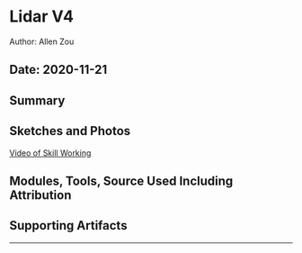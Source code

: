 #  Lidar V4

Author: Allen Zou

Date: 2020-11-21
-----

## Summary


## Sketches and Photos
[Video of Skill Working](https://drive.google.com/file/d/1d47KrUaVpXFZc5M2mXnCssK2H-uaYe1T/preview)

## Modules, Tools, Source Used Including Attribution


## Supporting Artifacts


-----
